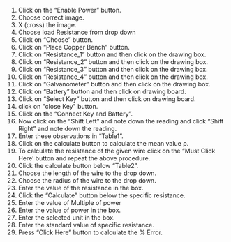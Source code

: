 1.	Click on the “Enable Power” button.
2.	Choose correct image.
3.	X (cross) the image. 
4.	Choose load Resistance from drop down
5.	Click on “Choose” button.
6.	Click on “Place Copper Bench” button.
7.	Click on “Resistance_1” button and then click on the drawing box.
8.	Click on “Resistance_2” button and then click on the drawing box.
9.	Click on “Resistance_3” button and then click on the drawing box.
10.	Click on “Resistance_4” button and then click on the drawing box.
11.	Click on “Galvanometer” button and then click on the drawing box.
12.	Click on “Battery” button and then click on drawing board.
13.	Click on “Select Key” button and then click on drawing board.
14.	click on "close Key" button.
15.	Click on the “Connect Key and Battery”.
16.	Now click on the “Shift Left” and note down the reading and click “Shift Right” and note down the reading.
17.	Enter these observations in “Table1”.
18.	Click on the calculate button to calculate the mean value ρ.
19.	To calculate the resistance of the given wire click on the “Must Click Here’ button and repeat the above procedure. 
20.	Click the calculate button below “Table2”.
21.	Choose the length of the wire to the drop down.
22.	Choose the radius of the wire to the drop down.
23.	Enter the value of the resistance in the box.
24.	Click the “Calculate” button below the specific resistance.
25.	Enter the value of Multiple of power
26.	Enter the value of power in the box.
27.	Enter the selected unit in the box.
28.	Enter the standard value of specific resistance.
29.	Press “Click Here” button to calculate the % Error.

